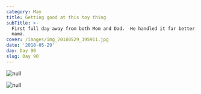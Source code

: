 ```yaml
---
category: May
title: Getting good at this toy thing
subTitle: >-
  First full day away from both Mom and Dad.  He handled it far better than his
  mama.  
cover: /images/img_20180529_195911.jpg
date: '2018-05-29'
day: Day 90
slug: Day 90
---
```

![null](/images/img_20180529_195911.jpg)

![null](/images/549301349_01.jpg)
